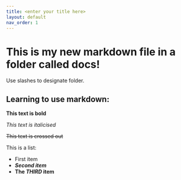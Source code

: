 ```yaml
---
title: <enter your title here>
layout: default
nav_order: 1
---
```

  
# This is my new markdown file in a folder called docs!
  Use slashes to designate folder.

## Learning to use markdown:

**This text is bold**
  
_This text is italicised_
  
~~This text is crossed out~~
  
  This is a list:
  - First item
  - ***Second item***
  - **The _THIRD_ item**
